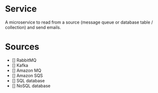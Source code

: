 # Service
A microservice to read from a source (message queue or database table / collection) and send emails.

# Sources
- [] RabbitMQ
- [] Kafka
- [] Amazon MQ
- [] Amazon SQS
- [] SQL database
- [] NoSQL database

